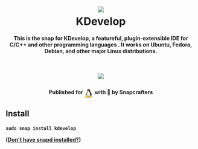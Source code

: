 <h1 align="center">
  <img src="https://user-images.githubusercontent.com/45159366/54337994-d7b46400-45ed-11e9-8154-146a879bcefd.png">
  <br />
KDevelop
</h1>

<p align="center"><b>This is the snap for KDevelop, a featureful, plugin-extensible IDE for C/C++ and other programming languages . It works on Ubuntu, Fedora, Debian, and other major Linux distributions. </p>

<!-- Uncomment and modify this when you are provided a build status badge
<p align="center">
<a href="https://build.snapcraft.io/user/snapcrafters/fork-and-rename-me"><img src="https://build.snapcraft.io/badge/snapcrafters/fork-and-rename-me.svg" alt="Snap Status"></a>
</p>
-->
<h1 align="center">
  <img src="https://user-images.githubusercontent.com/45159366/54337996-d8e59100-45ed-11e9-8cca-d5c24abcdcfd.png">
  <br />
</h1>

<p align="center">Published for <img src="https://raw.githubusercontent.com/anythingcodes/slack-emoji-for-techies/gh-pages/emoji/tux.png" align="top" width="24" /> with 💝 by Snapcrafters</p>

## Install

    sudo snap install kdevelop

([Don't have snapd installed?](https://snapcraft.io/docs/core/install))

